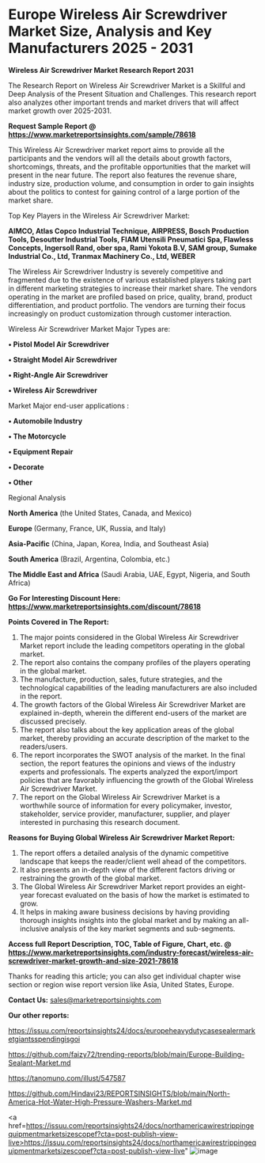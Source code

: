 # Europe Wireless Air Screwdriver Market Size, Analysis and Key Manufacturers 2025 - 2031

<strong>Wireless Air Screwdriver Market Research Report 2031</strong>

The Research Report on Wireless Air Screwdriver Market is a Skillful and Deep Analysis of the Present Situation and Challenges. This research report also analyzes other important trends and market drivers that will affect market growth over 2025-2031.

<strong>Request Sample Report @ <a href=https://www.marketreportsinsights.com/sample/78618>https://www.marketreportsinsights.com/sample/78618</a></strong>

This Wireless Air Screwdriver market report aims to provide all the participants and the vendors will all the details about growth factors, shortcomings, threats, and the profitable opportunities that the market will present in the near future. The report also features the revenue share, industry size, production volume, and consumption in order to gain insights about the politics to contest for gaining control of a large portion of the market share.

Top Key Players in the Wireless Air Screwdriver Market:

<strong>AIMCO, Atlas Copco Industrial Technique, AIRPRESS, Bosch Production Tools, Desoutter Industrial Tools, FIAM Utensili Pneumatici Spa, Flawless Concepts, Ingersoll Rand, ober spa, Rami Yokota B.V, SAM group, Sumake Industrial Co., Ltd, Tranmax Machinery Co., Ltd, WEBER</strong>

The Wireless Air Screwdriver Industry is severely competitive and fragmented due to the existence of various established players taking part in different marketing strategies to increase their market share. The vendors operating in the market are profiled based on price, quality, brand, product differentiation, and product portfolio. The vendors are turning their focus increasingly on product customization through customer interaction.

Wireless Air Screwdriver Market Major Types are:

<strong>• Pistol Model Air Screwdriver

• Straight Model Air Screwdriver

• Right-Angle Air Screwdriver

• Wireless Air Screwdriver</strong>

Market Major end-user applications :

<strong>• Automobile Industry

• The Motorcycle

• Equipment Repair

• Decorate

• Other</strong>

Regional Analysis

</u><strong><b>North America</b></strong> (the United States, Canada, and Mexico)

<strong><b>Europe </b></strong>(Germany, France, UK, Russia, and Italy)

<strong><b>Asia-Pacific</b></strong> (China, Japan, Korea, India, and Southeast Asia)

<strong><b>South America</b></strong> (Brazil, Argentina, Colombia, etc.)

<strong><b>The Middle East and Africa</b></strong> (Saudi Arabia, UAE, Egypt, Nigeria, and South Africa)

<strong>Go For Interesting Discount Here: <a href=https://www.marketreportsinsights.com/discount/78618>https://www.marketreportsinsights.com/discount/78618</a></strong>

<strong>Points Covered in The Report:</strong>
<ol>
  <li>The major points considered in the Global Wireless Air Screwdriver Market report include the leading competitors operating in the global market.</li>
  <li>The report also contains the company profiles of the players operating in the global market.</li>
  <li>The manufacture, production, sales, future strategies, and the technological capabilities of the leading manufacturers are also included in the report.</li>
  <li>The growth factors of the Global Wireless Air Screwdriver Market are explained in-depth, wherein the different end-users of the market are discussed precisely.</li>
  <li>The report also talks about the key application areas of the global market, thereby providing an accurate description of the market to the readers/users.</li>
  <li>The report incorporates the SWOT analysis of the market. In the final section, the report features the opinions and views of the industry experts and professionals. The experts analyzed the export/import policies that are favorably influencing the growth of the Global Wireless Air Screwdriver Market.</li>
  <li>The report on the Global Wireless Air Screwdriver Market is a worthwhile source of information for every policymaker, investor, stakeholder, service provider, manufacturer, supplier, and player interested in purchasing this research document.</li>
</ol>
<strong>Reasons for Buying Global Wireless Air Screwdriver Market Report:</strong>

<ol>
  <li>The report offers a detailed analysis of the dynamic competitive landscape that keeps the reader/client well ahead of the competitors.</li>
  <li>It also presents an in-depth view of the different factors driving or restraining the growth of the global market.</li>
  <li>The Global Wireless Air Screwdriver Market report provides an eight-year forecast evaluated on the basis of how the market is estimated to grow.</li>
  <li>It helps in making aware business decisions by having providing thorough insights insights into the global market and by making an all-inclusive analysis of the key market segments and sub-segments.</li>
</ol>
<strong>Access full Report Description, TOC, Table of Figure, Chart, etc. @ <a href=https://www.marketreportsinsights.com/industry-forecast/wireless-air-screwdriver-market-growth-and-size-2021-78618>https://www.marketreportsinsights.com/industry-forecast/wireless-air-screwdriver-market-growth-and-size-2021-78618</a></strong>


Thanks for reading this article; you can also get individual chapter wise section or region wise report version like Asia, United States, Europe.

<strong>Contact Us:</strong>
sales@marketreportsinsights.com

<strong>Our other reports:</strong>

<a href=https://issuu.com/reportsinsights24/docs/europeheavydutycasesealermarketgiantsspendingisgoi>https://issuu.com/reportsinsights24/docs/europeheavydutycasesealermarketgiantsspendingisgoi</a>

<a href=https://github.com/faizy72/trending-reports/blob/main/Europe-Building-Sealant-Market.md>https://github.com/faizy72/trending-reports/blob/main/Europe-Building-Sealant-Market.md</a>

<a href=https://tanomuno.com/illust/547587>https://tanomuno.com/illust/547587</a>

<a href=https://github.com/Hindavi23/REPORTSINSIGHTS/blob/main/North-America-Hot-Water-High-Pressure-Washers-Market.md>https://github.com/Hindavi23/REPORTSINSIGHTS/blob/main/North-America-Hot-Water-High-Pressure-Washers-Market.md</a>

<a href=https://issuu.com/reportsinsights24/docs/northamericawirestrippingequipmentmarketsizescopef?cta=post-publish-view-live>https://issuu.com/reportsinsights24/docs/northamericawirestrippingequipmentmarketsizescopef?cta=post-publish-view-live</a>"
![image](https://github.com/user-attachments/assets/11fc6813-e949-44b1-acd4-9967b1557a71)
